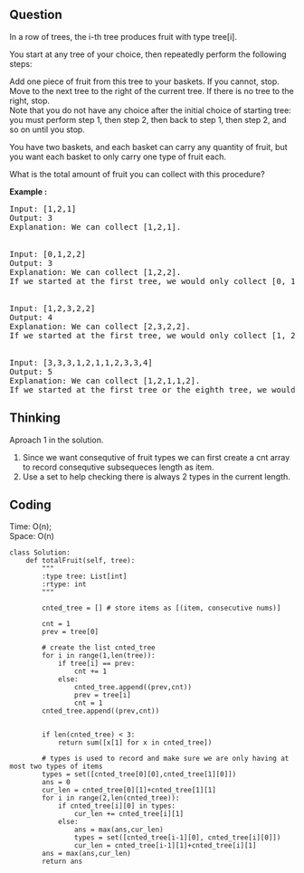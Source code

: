 ## Question
In a row of trees, the i-th tree produces fruit with type tree[i].</br>

You start at any tree of your choice, then repeatedly perform the following steps:</br>

Add one piece of fruit from this tree to your baskets.  If you cannot, stop.</br>
Move to the next tree to the right of the current tree.  If there is no tree to the right, stop.</br>
Note that you do not have any choice after the initial choice of starting tree: you must perform step 1, then step 2, then back to step 1, then step 2, and so on until you stop.</br>

You have two baskets, and each basket can carry any quantity of fruit, but you want each basket to only carry one type of fruit each.</br>

What is the total amount of fruit you can collect with this procedure?</br>

**Example :**
<pre>
Input: [1,2,1]
Output: 3
Explanation: We can collect [1,2,1].


Input: [0,1,2,2]
Output: 3
Explanation: We can collect [1,2,2].
If we started at the first tree, we would only collect [0, 1].


Input: [1,2,3,2,2]
Output: 4
Explanation: We can collect [2,3,2,2].
If we started at the first tree, we would only collect [1, 2].


Input: [3,3,3,1,2,1,1,2,3,3,4]
Output: 5
Explanation: We can collect [1,2,1,1,2].
If we started at the first tree or the eighth tree, we would only collect 4 fruits.
</pre>


## Thinking
Aproach 1 in the solution.
1. Since we want consequtive of fruit types we can first create a cnt array to record consequtive subsequeces length as item.<br>
2. Use a set to help checking there is always 2 types in the current length.

## Coding
Time: O(n);  </br>
Space: O(n) 
```python3
class Solution:
    def totalFruit(self, tree):
        """
        :type tree: List[int]
        :rtype: int
        """
        
        cnted_tree = [] # store items as [(item, consecutive nums)]
        
        cnt = 1
        prev = tree[0]
        
        # create the list cnted_tree
        for i in range(1,len(tree)):
            if tree[i] == prev:
                cnt += 1
            else:
                cnted_tree.append((prev,cnt))
                prev = tree[i]
                cnt = 1
        cnted_tree.append((prev,cnt))
        

        if len(cnted_tree) < 3:
            return sum([x[1] for x in cnted_tree])
        
        # types is used to record and make sure we are only having at most two types of items
        types = set([cnted_tree[0][0],cnted_tree[1][0]])
        ans = 0
        cur_len = cnted_tree[0][1]+cnted_tree[1][1]
        for i in range(2,len(cnted_tree)):
            if cnted_tree[i][0] in types:
                cur_len += cnted_tree[i][1]
            else:
                ans = max(ans,cur_len)
                types = set([cnted_tree[i-1][0], cnted_tree[i][0]])
                cur_len = cnted_tree[i-1][1]+cnted_tree[i][1]
        ans = max(ans,cur_len)
        return ans
            
```

